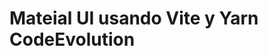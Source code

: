 # Mateial UI usando Vite y Yarn  CodeEvolution


<!--  

https://www.youtube.com/watch?v=BHEPVdfBAqE&list=PLC3y8-rFHvwh-K9mDlrrcDywl7CeVL2rO 

- conocimientos

- instalamos MUI
yarn add @mui/material @emotion/react @emotion/styled


- Instalamos iconos
yarn add @mui/icons-material





Verificar video 10 = checkbox


  const [expanded, setExpanded] = useState <string | false> (false);

   const onChange = (isExpanded: boolean, panel: string) => {
    setExpanded(isExpanded? panel : false)
  }
  


  edge='start' color='inherit' = inherit = heredado



M20_Menu no muestra bien, acá el video
//https://www.youtube.com/watch?v=vYL2wfmF3OQ&list=PLC3y8-rFHvwh-K9mDlrrcDywl7CeVL2rO&index=25



Stack viene a ser como un div


<Stack spacing={2} direction='row' m={4}>



box también se usa como div

href es igual a hash ya que lo que hacemos realmente no tiene que navegar en otro lugar, se puede agregar cualquier enlace externo y funcionará bien



# MUI Lab
yarn add @mui/lab
yarn add @mui/lab





#Date picker
yarn add date-fns @date-io/date-fns
<M38_DatePickere/> falta actualizaarlo, lo paso y después veo
React Material UI Tutorial - 40 - Date and Time Picker

M39_DateRangePicker tampoco funciona ya que es diferente la versión

40 tabs también desactualizado ya que lab al parecer no funciona
-->










